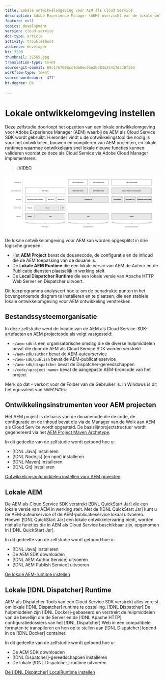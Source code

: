 ```yaml
---
title: Lokale ontwikkelomgeving voor AEM als Cloud Service
description: Adobe Experience Manager (AEM) overzicht van de lokale ontwikkelomgeving.
feature: null
topics: development
version: cloud-service
doc-type: article
activity: troubleshoot
audience: developer
kt: 3290
thumbnail: 32565.jpg
translation-type: tm+mt
source-git-commit: 69c1767098cc9da8ec0ae2bd83d25417d330f393
workflow-type: tm+mt
source-wordcount: '477'
ht-degree: 0%

---
```



# Lokale ontwikkelomgeving instellen

Deze zelfstudie doorloopt het opzetten van een lokale ontwikkelomgeving voor Adobe Experience Manager (AEM) waarbij de AEM als Cloud Service SDK wordt gebruikt. Hieronder vindt u de ontwikkelingstool die nodig is voor het ontwikkelen, bouwen en compileren van AEM projecten, en lokale runtimes waarmee ontwikkelaars snel lokale nieuwe functies kunnen valideren voordat ze deze als Cloud Service via Adobe Cloud Manager implementeren.

>[!VIDEO](https://video.tv.adobe.com/v/32565/?quality=12&learn=on)

![AEM als Cloud Service Local Development Environment Technology Stack](./assets/overview/aem-sdk-technology-stack.png)

De lokale ontwikkelomgeving voor AEM kan worden opgesplitst in drie logische groepen:

+ Het __AEM Project__ bevat de douanecode, de configuratie en de inhoud die de AEM toepassing van de douane is.
+ De __Lokale AEM Runtime__ die een lokale versie van AEM de Auteur en de Publicatie diensten plaatselijk in werking stelt.
+ De __Local Dispatcher Runtime__ die een lokale versie van Apache HTTP Web Server en Dispatcher uitvoert.

Dit leerprogramma analyseert hoe te om de benadrukte punten in het bovengenoemde diagram te installeren en te plaatsen, die een stabiele lokale ontwikkelomgeving voor AEM ontwikkeling verstrekken.

## Bestandssysteemorganisatie

In deze zelfstudie werd de locatie van de AEM als Cloud Service-SDK-artefacten en AEM projectcode als volgt vastgesteld:

+ `~/aem-sdk` is een organisatorische omslag die de diverse hulpmiddelen bevat die door de AEM als Cloud Service SDK worden verstrekt
+ `~/aem-sdk/author` bevat de AEM-auteurservice
+ `~/aem-sdk/publish` bevat de AEM-publicatieservice
+ `~/aem-sdk/dispatcher` bevat de Dispatcher-gereedschappen
+ `~/code/<project name>` bevat de aangepaste AEM-broncode van het project

Merk op dat `~` verkort voor de Folder van de Gebruiker is. In Windows is dit het equivalent van `%HOMEPATH%`;

## Ontwikkelingsinstrumenten voor AEM projecten

Het AEM project is de basis van de douanecode die de code, de configuratie en de inhoud bevat die via de Manager van de Wolk aan AEM als Cloud Service wordt opgesteld. De basislijnprojectstructuur wordt gegenereerd via het [AEM Project Maven Archetype](https://github.com/adobe/aem-project-archetype).

In dit gedeelte van de zelfstudie wordt getoond hoe u:

+ [!DNL Java] installeren
+ [!DNL Node.js] (en npm) installeren
+ [!DNL Maven] installeren
+ [!DNL Git] installeren

[Ontwikkelingshulpmiddelen instellen voor AEM projecten](./development-tools.md)

## Lokale AEM

De AEM als Cloud Service SDK verstrekt [!DNL QuickStart Jar] die een lokale versie van AEM in werking stelt. Met de [!DNL QuickStart Jar] kunt u de AEM-auteurservice of de AEM-publicatieservice lokaal uitvoeren. Hoewel [!DNL QuickStart Jar] een lokale ontwikkelervaring biedt, worden niet alle functies die in AEM als Cloud Service beschikbaar zijn, opgenomen in [!DNL QuickStart Jar].

In dit gedeelte van de zelfstudie wordt getoond hoe u:

+ [!DNL Java] installeren
+ De AEM SDK downloaden
+ [!DNL AEM Author Service] uitvoeren
+ [!DNL AEM Publish Service] uitvoeren

[De lokale AEM-runtime instellen](./aem-runtime.md)

## Lokale [!DNL Dispatcher] Runtime

AEM als Dispatcher Tools van een Cloud Service SDK verstrekt alles vereist om lokale [!DNL Dispatcher] runtime te opstelling. [!DNL Dispatcher] De hulpmiddelen zijn  [!DNL Docker]-gebaseerd en verstrekt de hulpmiddelen van de bevellijn om de Server en de  [!DNL Apache HTTP] configuratiedossiers van het  [!DNL Dispatcher] Web in een compatibele formaten te transpileren en hen op te stellen aan  [!DNL Dispatcher] lopend in de  [!DNL Docker] container.

In dit gedeelte van de zelfstudie wordt getoond hoe u:

+ De AEM SDK downloaden
+ [!DNL Dispatcher]-gereedschappen installeren
+ De lokale [!DNL Dispatcher]-runtime uitvoeren

[De  [!DNL Dispatcher] LocalRuntime instellen](./dispatcher-tools.md)
